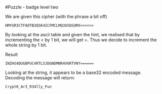 #Puzzle - badge level two 

We are given this cipher (with the phrase a bit off)
```
HMYGR3CTFAOTB3QSK4ICFMCLMQ3U5QSUMX<<<<<<
```

By looking at the ascii table and given the hint, we realised that by incrementing the < by 1 bit, we will get =. Thus we decide to increment the whole string by 1 bit. 

Result
``` 
INZHS4DUGBPUC4RTL5JDGNDMNR4V6RTVNY======
```

Looking at the string, it appears to be a base32 encoded message. Decoding the message will return: 
```
Crypt0_Ar3_R34lly_Fun
```

